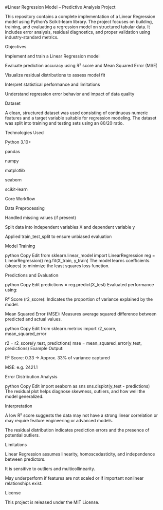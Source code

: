 #Linear Regression Model – Predictive Analysis Project

This repository contains a complete implementation of a Linear Regression model using Python’s Scikit-learn library. The project focuses on building, training, and evaluating a regression model on structured tabular data. It includes error analysis, residual diagnostics, and proper validation using industry-standard metrics.

Objectives

Implement and train a Linear Regression model

Evaluate prediction accuracy using R² score and Mean Squared Error (MSE)

Visualize residual distributions to assess model fit

Interpret statistical performance and limitations

Understand regression error behavior and impact of data quality

Dataset

A clean, structured dataset was used consisting of continuous numeric features and a target variable suitable for regression modeling. The dataset was split into training and testing sets using an 80/20 ratio.

Technologies Used

Python 3.10+

pandas

numpy

matplotlib

seaborn

scikit-learn

Core Workflow

Data Preprocessing

Handled missing values (if present)

Split data into independent variables X and dependent variable y

Applied train_test_split to ensure unbiased evaluation

Model Training

python
Copy
Edit
from sklearn.linear_model import LinearRegression
reg = LinearRegression()
reg.fit(X_train, y_train)
The model learns coefficients (slopes) to minimize the least squares loss function.

Predictions and Evaluation

python
Copy
Edit
predictions = reg.predict(X_test)
Evaluated performance using:

R² Score (r2_score): Indicates the proportion of variance explained by the model.

Mean Squared Error (MSE): Measures average squared difference between predicted and actual values.

python
Copy
Edit
from sklearn.metrics import r2_score, mean_squared_error

r2 = r2_score(y_test, predictions)
mse = mean_squared_error(y_test, predictions)
Example Output:

R² Score: 0.33 → Approx. 33% of variance captured

MSE: e.g. 2421.1

Error Distribution Analysis

python
Copy
Edit
import seaborn as sns
sns.displot(y_test - predictions)
The residual plot helps diagnose skewness, outliers, and how well the model generalized.

Interpretation

A low R² score suggests the data may not have a strong linear correlation or may require feature engineering or advanced models.

The residual distribution indicates prediction errors and the presence of potential outliers.

Limitations

Linear Regression assumes linearity, homoscedasticity, and independence between predictors.

It is sensitive to outliers and multicollinearity.

May underperform if features are not scaled or if important nonlinear relationships exist.

License

This project is released under the MIT License.
